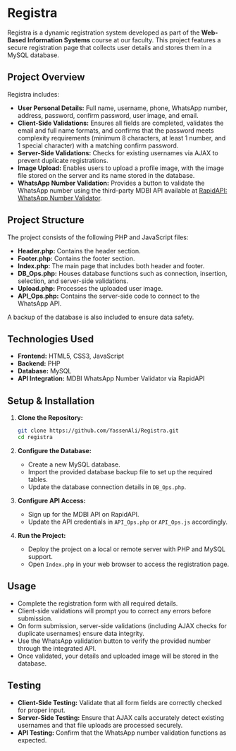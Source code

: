 # Registra

Registra is a dynamic registration system developed as part of the **Web-Based Information Systems** course at our faculty. This project features a secure registration page that collects user details and stores them in a MySQL database.

## Project Overview

Registra includes:
- **User Personal Details:** Full name, username, phone, WhatsApp number, address, password, confirm password, user image, and email.
- **Client-Side Validations:** Ensures all fields are completed, validates the email and full name formats, and confirms that the password meets complexity requirements (minimum 8 characters, at least 1 number, and 1 special character) with a matching confirm password.
- **Server-Side Validations:** Checks for existing usernames via AJAX to prevent duplicate registrations.
- **Image Upload:** Enables users to upload a profile image, with the image file stored on the server and its name stored in the database.
- **WhatsApp Number Validation:** Provides a button to validate the WhatsApp number using the third-party MDBI API available at [RapidAPI: WhatsApp Number Validator](https://rapidapi.com/finestoreuk/api/whatsapp-numbervalidator3).

## Project Structure

The project consists of the following PHP and JavaScript files:
- **Header.php:** Contains the header section.
- **Footer.php:** Contains the footer section.
- **Index.php:** The main page that includes both header and footer.
- **DB_Ops.php:** Houses database functions such as connection, insertion, selection, and server-side validations.
- **Upload.php:** Processes the uploaded user image.
- **API_Ops.php:** Contains the server-side code to connect to the WhatsApp API.
<!-- - **API_Ops.js:** JavaScript file that handles the client-side API calls and validation. -->

A backup of the database is also included to ensure data safety.

## Technologies Used

- **Frontend:** HTML5, CSS3, JavaScript
- **Backend:** PHP
- **Database:** MySQL
- **API Integration:** MDBI WhatsApp Number Validator via RapidAPI

## Setup & Installation

1. **Clone the Repository:**
   ```bash
   git clone https://github.com/YassenAli/Registra.git
   cd registra
   ```

2. **Configure the Database:**
   - Create a new MySQL database.
   - Import the provided database backup file to set up the required tables.
   - Update the database connection details in `DB_Ops.php`.

3. **Configure API Access:**
   - Sign up for the MDBI API on RapidAPI.
   - Update the API credentials in `API_Ops.php` or `API_Ops.js` accordingly.

4. **Run the Project:**
   - Deploy the project on a local or remote server with PHP and MySQL support.
   - Open `Index.php` in your web browser to access the registration page.

## Usage

- Complete the registration form with all required details.
- Client-side validations will prompt you to correct any errors before submission.
- On form submission, server-side validations (including AJAX checks for duplicate usernames) ensure data integrity.
- Use the WhatsApp validation button to verify the provided number through the integrated API.
- Once validated, your details and uploaded image will be stored in the database.

## Testing

- **Client-Side Testing:** Validate that all form fields are correctly checked for proper input.
- **Server-Side Testing:** Ensure that AJAX calls accurately detect existing usernames and that file uploads are processed securely.
- **API Testing:** Confirm that the WhatsApp number validation functions as expected.
